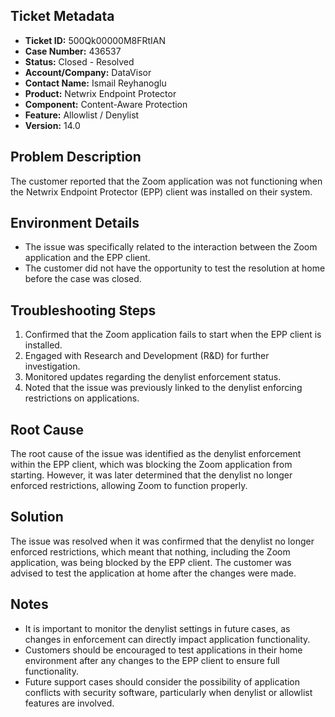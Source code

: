 ## Ticket Metadata
- **Ticket ID:** 500Qk00000M8FRtIAN
- **Case Number:** 436537
- **Status:** Closed - Resolved
- **Account/Company:** DataVisor
- **Contact Name:** Ismail Reyhanoglu
- **Product:** Netwrix Endpoint Protector
- **Component:** Content-Aware Protection
- **Feature:** Allowlist / Denylist
- **Version:** 14.0

## Problem Description
The customer reported that the Zoom application was not functioning when the Netwrix Endpoint Protector (EPP) client was installed on their system.

## Environment Details
- The issue was specifically related to the interaction between the Zoom application and the EPP client.
- The customer did not have the opportunity to test the resolution at home before the case was closed.

## Troubleshooting Steps
1. Confirmed that the Zoom application fails to start when the EPP client is installed.
2. Engaged with Research and Development (R&D) for further investigation.
3. Monitored updates regarding the denylist enforcement status.
4. Noted that the issue was previously linked to the denylist enforcing restrictions on applications.

## Root Cause
The root cause of the issue was identified as the denylist enforcement within the EPP client, which was blocking the Zoom application from starting. However, it was later determined that the denylist no longer enforced restrictions, allowing Zoom to function properly.

## Solution
The issue was resolved when it was confirmed that the denylist no longer enforced restrictions, which meant that nothing, including the Zoom application, was being blocked by the EPP client. The customer was advised to test the application at home after the changes were made.

## Notes
- It is important to monitor the denylist settings in future cases, as changes in enforcement can directly impact application functionality.
- Customers should be encouraged to test applications in their home environment after any changes to the EPP client to ensure full functionality.
- Future support cases should consider the possibility of application conflicts with security software, particularly when denylist or allowlist features are involved.